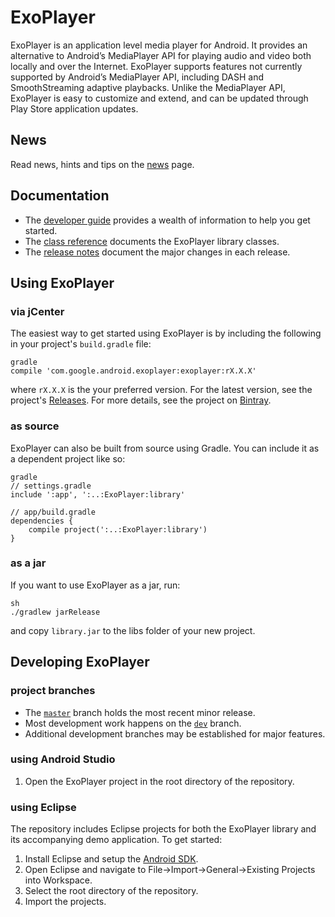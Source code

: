 # ExoPlayer #

ExoPlayer is an application level media player for Android. It provides an
alternative to Android’s MediaPlayer API for playing audio and video both
locally and over the Internet. ExoPlayer supports features not currently
supported by Android’s MediaPlayer API, including DASH and SmoothStreaming
adaptive playbacks. Unlike the MediaPlayer API, ExoPlayer is easy to
customize and extend, and can be updated through Play Store application
updates.

## News ##

Read news, hints and tips on the [news][] page.

[news]: https://google.github.io/ExoPlayer/news.html

## Documentation ##

* The [developer guide][] provides a wealth of information to help you get started.
* The [class reference][] documents the ExoPlayer library classes.
* The [release notes][] document the major changes in each release.

[developer guide]: https://google.github.io/ExoPlayer/guide.html
[class reference]: https://google.github.io/ExoPlayer/doc/reference
[release notes]: https://github.com/google/ExoPlayer/blob/dev/RELEASENOTES.md

## Using ExoPlayer ##

### via jCenter ###

The easiest way to get started using ExoPlayer is by including the following in your project's `build.gradle` file:

```
gradle
compile 'com.google.android.exoplayer:exoplayer:rX.X.X'
```

where `rX.X.X` is the your preferred version. For the latest version, see the project's [Releases][]. For more details,
see the project on [Bintray][].

[Releases]: https://github.com/google/ExoPlayer/releases
[Bintray]: https://bintray.com/google/exoplayer/exoplayer/view

### as source ###

ExoPlayer can also be built from source using Gradle. You can include it as a dependent project like so:

```
gradle
// settings.gradle
include ':app', ':..:ExoPlayer:library'

// app/build.gradle
dependencies {
    compile project(':..:ExoPlayer:library')
}
```

### as a jar ###

If you want to use ExoPlayer as a jar, run:

```
sh
./gradlew jarRelease
```

and copy `library.jar` to the libs folder of your new project.

## Developing ExoPlayer ##

### project branches ###

  * The [`master`][master] branch holds the most recent minor release.
  * Most development work happens on the [`dev`][dev] branch.
  * Additional development branches may be established for major features.

[master]: https://github.com/google/ExoPlayer/tree/master
[dev]: https://github.com/google/ExoPlayer/tree/dev

### using Android Studio ###

  1. Open the ExoPlayer project in the root directory of the repository.

### using Eclipse ###

The repository includes Eclipse projects for both the ExoPlayer library and its
accompanying demo application. To get started:

  1. Install Eclipse and setup the [Android SDK][].
  1. Open Eclipse and navigate to File->Import->General->Existing Projects into Workspace.
  1. Select the root directory of the repository.
  1. Import the projects.

[Android SDK]: http://developer.android.com/sdk/index.html
